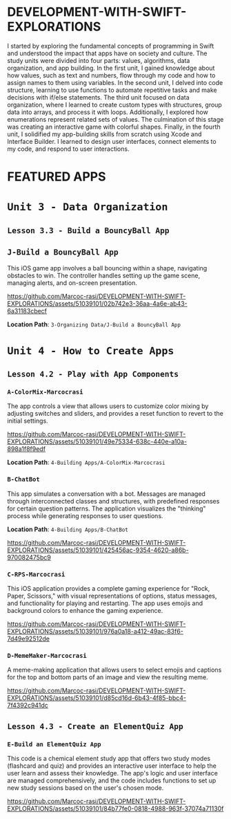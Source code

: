 # DEVELOPMENT-WITH-SWIFT-EXPLORATIONS

I started by exploring the fundamental concepts of programming in Swift and understood the impact that apps have on society and culture. The study units were divided into four parts: values, algorithms, data organization, and app building. In the first unit, I gained knowledge about how values, such as text and numbers, flow through my code and how to assign names to them using variables. In the second unit, I delved into code structure, learning to use functions to automate repetitive tasks and make decisions with if/else statements. The third unit focused on data organization, where I learned to create custom types with structures, group data into arrays, and process it with loops. Additionally, I explored how enumerations represent related sets of values. The culmination of this stage was creating an interactive game with colorful shapes. Finally, in the fourth unit, I solidified my app-building skills from scratch using Xcode and Interface Builder. I learned to design user interfaces, connect elements to my code, and respond to user interactions. 



# FEATURED APPS

# `Unit 3 - Data Organization`

## `Lesson 3.3 - Build a BouncyBall App`

## `J-Build a BouncyBall App`

This iOS game app involves a ball bouncing within a shape, navigating obstacles to win. The controller handles setting up the game scene, managing alerts, and on-screen presentation.

https://github.com/Marcoc-rasi/DEVELOPMENT-WITH-SWIFT-EXPLORATIONS/assets/51039101/02b742e3-36aa-4a6e-ab43-6a31183cbecf

**Location Path**: `3-Organizing Data/J-Build a BouncyBall App`

# `Unit 4 - How to Create Apps`

## `Lesson 4.2 - Play with App Components`

### `A-ColorMix-Marcocrasi`

The app controls a view that allows users to customize color mixing by adjusting switches and sliders, and provides a reset function to revert to the initial settings.

https://github.com/Marcoc-rasi/DEVELOPMENT-WITH-SWIFT-EXPLORATIONS/assets/51039101/49e75334-638c-440e-a10a-898a1f8f9edf

**Location Path**: `4-Building Apps/A-ColorMix-Marcocrasi`

### `B-ChatBot`

This app simulates a conversation with a bot. Messages are managed through interconnected classes and structures, with predefined responses for certain question patterns. The application visualizes the "thinking" process while generating responses to user questions.

**Location Path**: `4-Building Apps/B-ChatBot`

https://github.com/Marcoc-rasi/DEVELOPMENT-WITH-SWIFT-EXPLORATIONS/assets/51039101/425456ac-9354-4620-a86b-970082475bc9


### `C-RPS-Marcocrasi`

This iOS application provides a complete gaming experience for "Rock, Paper, Scissors," with visual representations of options, status messages, and functionality for playing and restarting. The app uses emojis and background colors to enhance the gaming experience.

https://github.com/Marcoc-rasi/DEVELOPMENT-WITH-SWIFT-EXPLORATIONS/assets/51039101/976a0a18-a412-49ac-83f6-7d49e92512de

### `D-MemeMaker-Marcocrasi`

A meme-making application that allows users to select emojis and captions for the top and bottom parts of an image and view the resulting meme.

https://github.com/Marcoc-rasi/DEVELOPMENT-WITH-SWIFT-EXPLORATIONS/assets/51039101/d85cd16d-6b43-4f85-bbc4-7f4392c941dc

## `Lesson 4.3 - Create an ElementQuiz App`

### `E-Build an ElementQuiz App`

This code is a chemical element study app that offers two study modes (flashcard and quiz) and provides an interactive user interface to help the user learn and assess their knowledge. The app's logic and user interface are managed comprehensively, and the code includes functions to set up new study sessions based on the user's chosen mode.

https://github.com/Marcoc-rasi/DEVELOPMENT-WITH-SWIFT-EXPLORATIONS/assets/51039101/84b77fe0-0818-4988-963f-37074a71130f



